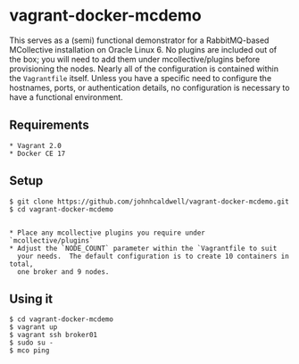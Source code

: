 vagrant-docker-mcdemo
=====================

This serves as a (semi) functional demonstrator for a RabbitMQ-based 
MCollective installation on Oracle Linux 6.  No plugins are included out of
the box; you will need to add them under mcollective/plugins before 
provisioning the nodes.  Nearly all of the configuration is contained within
the `Vagrantfile` itself.  Unless you have a specific need to configure the
hostnames, ports, or authentication details, no configuration is necessary
to have a functional environment.

Requirements
------------
    * Vagrant 2.0
    * Docker CE 17



Setup
-----
    $ git clone https://github.com/johnhcaldwell/vagrant-docker-mcdemo.git
    $ cd vagrant-docker-mcdemo


    * Place any mcollective plugins you require under `mcollective/plugins`
    * Adjust the `NODE_COUNT` parameter within the `Vagrantfile to suit
      your needs.  The default configuration is to create 10 containers in total,
      one broker and 9 nodes.

Using it
--------
    $ cd vagrant-docker-mcdemo
    $ vagrant up
    $ vagrant ssh broker01 
    $ sudo su -
    $ mco ping
